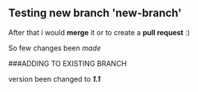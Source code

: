 ## Testing new branch 'new-branch'

After that i would __merge__ it or to create a __pull request__ :)

So few changes been *made*

###ADDING TO EXISTING BRANCH

version been changed to __*1.1*__
